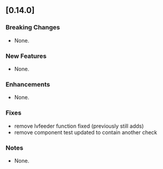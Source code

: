 ## [0.14.0]

### Breaking Changes
* None.

### New Features
* None.

### Enhancements
* None.

### Fixes
* remove lvfeeder function fixed (previously still adds)
* remove component test updated to contain another check

### Notes
* None.
